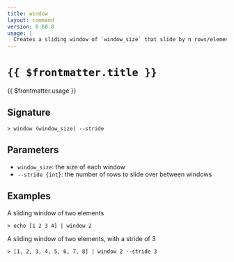 ```yaml
---
title: window
layout: command
version: 0.60.0
usage: |
  Creates a sliding window of `window_size` that slide by n rows/elements across input.
---
```


# `{{ $frontmatter.title }}`

<div style='white-space: pre-wrap;'>{{ $frontmatter.usage }}</div>

## Signature

`> window (window_size) --stride`

## Parameters

- `window_size`: the size of each window
- `--stride {int}`: the number of rows to slide over between windows

## Examples

A sliding window of two elements

```shell
> echo [1 2 3 4] | window 2
```

A sliding window of two elements, with a stride of 3

```shell
> [1, 2, 3, 4, 5, 6, 7, 8] | window 2 --stride 3
```
